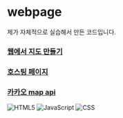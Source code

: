 # webpage
제가 자체적으로 실습해서 만든 코드입니다.

### [웹에서 지도 만들기](https://www.youtube.com/watch?v=vyUqO96Qk-s)
### [호스팅 페이지](https://do04200611.github.io/webpage/)
### [카카오 map api](https://do04200611.github.io/webpage/map/index.html)
![HTML5](https://img.shields.io/badge/HTML5-E34F26?style=flat-square&logo=html5&logoColor=white)
![JavaScript](https://img.shields.io/badge/JavaScript-F7DF1E?style=for-the-badge&logo=javascript&logoColor=black)
![CSS](https://img.shields.io/badge/CSS-1572B6?style=for-the-badge&logo=css3&logoColor=white)

